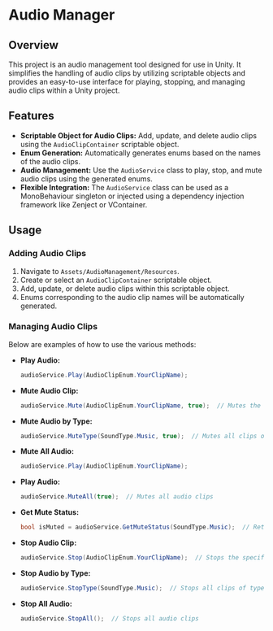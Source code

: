 # Audio Manager

## Overview

This project is an audio management tool designed for use in Unity. It simplifies the handling of audio clips by utilizing scriptable objects and provides an easy-to-use interface for playing, stopping, and managing audio clips within a Unity project.

## Features

- **Scriptable Object for Audio Clips:** Add, update, and delete audio clips using the `AudioClipContainer` scriptable object.
- **Enum Generation:** Automatically generates enums based on the names of the audio clips.
- **Audio Management:** Use the `AudioService` class to play, stop, and mute audio clips using the generated enums.
- **Flexible Integration:** The `AudioService` class can be used as a MonoBehaviour singleton or injected using a dependency injection framework like Zenject or VContainer.

## Usage

### Adding Audio Clips

1. Navigate to `Assets/AudioManagement/Resources`.
2. Create or select an `AudioClipContainer` scriptable object.
3. Add, update, or delete audio clips within this scriptable object.
4. Enums corresponding to the audio clip names will be automatically generated.

### Managing Audio Clips

Below are examples of how to use the various methods:

- **Play Audio:**
  ```csharp
  audioService.Play(AudioClipEnum.YourClipName);

- **Mute Audio Clip:**
  ```csharp
  audioService.Mute(AudioClipEnum.YourClipName, true);  // Mutes the specific clip

- **Mute Audio by Type:**
  ```csharp
  audioService.MuteType(SoundType.Music, true);  // Mutes all clips of type Music

- **Mute All Audio:**
  ```csharp
  audioService.Play(AudioClipEnum.YourClipName);

- **Play Audio:**
  ```csharp
  audioService.MuteAll(true);  // Mutes all audio clips

- **Get Mute Status:**
  ```csharp
  bool isMuted = audioService.GetMuteStatus(SoundType.Music);  // Returns mute status of Music type clips

- **Stop Audio Clip:**
  ```csharp
  audioService.Stop(AudioClipEnum.YourClipName);  // Stops the specific clip

- **Stop Audio by Type:**
  ```csharp
  audioService.StopType(SoundType.Music);  // Stops all clips of type Music

- **Stop All Audio:**
  ```csharp
  audioService.StopAll();  // Stops all audio clips
  
